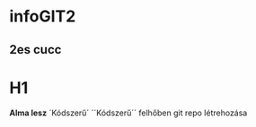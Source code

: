 # infoGIT2
## 2es cucc

H1
======
**Alma lesz** ´Kódszerű´ ´´Kódszerű´´
felhőben git repo létrehozása

